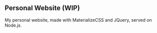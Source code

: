 ## Personal Website (WIP)
My personal website, made with MaterializeCSS and JQuery, served on Node.js.

